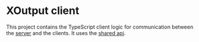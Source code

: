 # XOutput client

This project contains the TypeScript client logic for communication between the [server](../../XOutput.Server) and the clients.
It uses the [shared api](../api).
